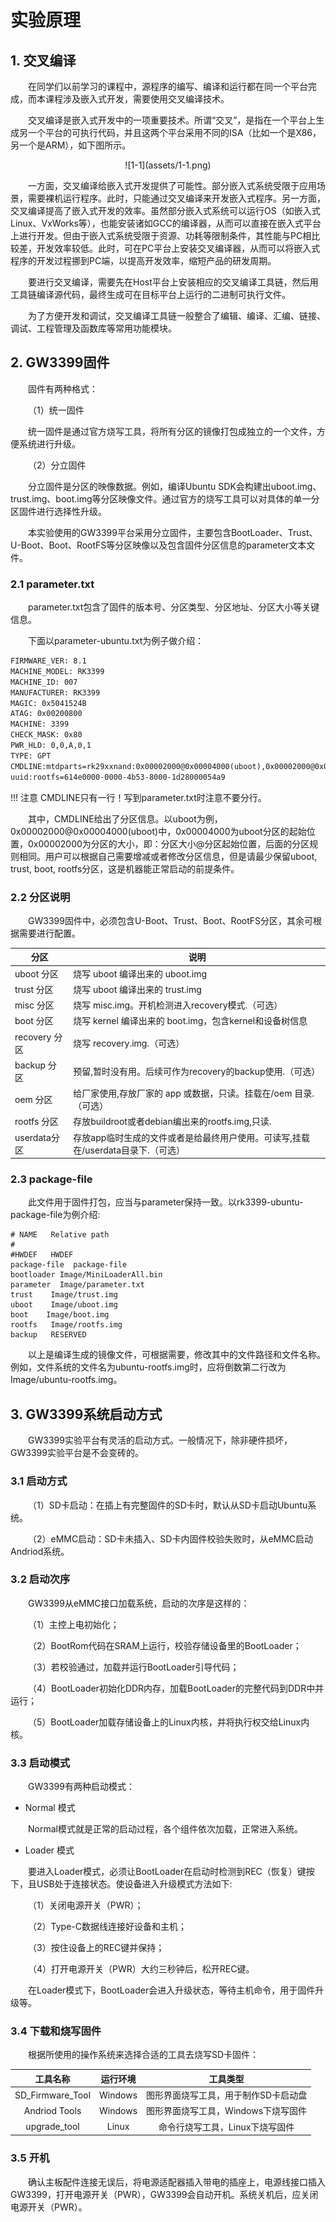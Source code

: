 # 实验原理

## 1. 交叉编译

&emsp;&emsp;在同学们以前学习的课程中，源程序的编写、编译和运行都在同一个平台完成，而本课程涉及嵌入式开发，需要使用交叉编译技术。

&emsp;&emsp;交叉编译是嵌入式开发中的一项重要技术。所谓“交叉”，是指在一个平台上生成另一个平台的可执行代码，并且这两个平台采用不同的ISA（比如一个是X86，另一个是ARM），如下图所示。

<center>![1-1](assets/1-1.png)</center>

&emsp;&emsp;一方面，交叉编译给嵌入式开发提供了可能性。部分嵌入式系统受限于应用场景，需要裸机运行程序。此时，只能通过交叉编译来开发嵌入式程序。另一方面，交叉编译提高了嵌入式开发的效率。虽然部分嵌入式系统可以运行OS（如嵌入式Linux、VxWorks等），也能安装诸如GCC的编译器，从而可以直接在嵌入式平台上进行开发。但由于嵌入式系统受限于资源、功耗等限制条件，其性能与PC相比较差，开发效率较低。此时，可在PC平台上安装交叉编译器，从而可以将嵌入式程序的开发过程挪到PC端，以提高开发效率，缩短产品的研发周期。

&emsp;&emsp;要进行交叉编译，需要先在Host平台上安装相应的交叉编译工具链，然后用工具链编译源代码，最终生成可在目标平台上运行的二进制可执行文件。

&emsp;&emsp;为了方便开发和调试，交叉编译工具链一般整合了编辑、编译、汇编、链接、调试、工程管理及函数库等常用功能模块。

## 2. GW3399固件

&emsp;&emsp;固件有两种格式：

​&emsp;&emsp;（1）统一固件

&emsp;&emsp;统一固件是通过官方烧写工具，将所有分区的镜像打包成独立的一个文件，方便系统进行升级。

​&emsp;&emsp;（2）分立固件

&emsp;&emsp;分立固件是分区的映像数据。例如，编译Ubuntu SDK会构建出uboot.img、trust.img、boot.img等分区映像文件。通过官方的烧写工具可以对具体的单一分区固件进行选择性升级。

&emsp;&emsp;本实验使用的GW3399平台采用分立固件，主要包含BootLoader、Trust、U-Boot、Boot、RootFS等分区映像以及包含固件分区信息的parameter文本文件。

### 2.1 parameter.txt

&emsp;&emsp;parameter.txt包含了固件的版本号、分区类型、分区地址、分区大小等关键信息。

&emsp;&emsp;下面以parameter-ubuntu.txt为例子做介绍：

```txt
FIRMWARE_VER: 8.1
MACHINE_MODEL: RK3399
MACHINE_ID: 007
MANUFACTURER: RK3399
MAGIC: 0x5041524B
ATAG: 0x00200800
MACHINE: 3399
CHECK_MASK: 0x80
PWR_HLD: 0,0,A,0,1
TYPE: GPT
CMDLINE:mtdparts=rk29xxnand:0x00002000@0x00004000(uboot),0x00002000@0x00006000(trust),0x00002000@0x00008000(misc),0x00010000@0x0000a000(boot),0x00010000@0x0001a000(recovery),0x00010000@0x0002a000(backup),0x00020000@0x0003a000(oem),-@0x0005a000(rootfs:grow)
uuid:rootfs=614e0000-0000-4b53-8000-1d28000054a9
```

!!! 注意
    CMDLINE只有一行！写到parameter.txt时注意不要分行。

&emsp;&emsp;其中，CMDLINE给出了分区信息。以uboot为例，0x00002000@0x00004000(uboot)中，0x00004000为uboot分区的起始位置，0x00002000为分区的大小，即：分区大小@分区起始位置，后面的分区规则相同。用户可以根据自己需要增减或者修改分区信息，但是请最少保留uboot, trust, boot, rootfs分区，这是机器能正常启动的前提条件。

### 2.2 分区说明

&emsp;&emsp;GW3399固件中，必须包含U-Boot、Trust、Boot、RootFS分区，其余可根据需要进行配置。

| 分区          | 说明                                                         |
| ------------- | ------------------------------------------------------------ |
| uboot 分区    | 烧写 uboot 编译出来的 uboot.img                              |
| trust 分区    | 烧写 uboot 编译出来的 trust.img                              |
| misc 分区     | 烧写 misc.img。开机检测进入recovery模式.（可选）           |
| boot 分区     | 烧写 kernel 编译出来的 boot.img，包含kernel和设备树信息      |
| recovery 分区 | 烧写 recovery.img.（可选）                                 |
| backup 分区   | 预留,暂时没有用。后续可作为recovery的backup使用.（可选）   |
| oem 分区      | 给厂家使用,存放厂家的 app 或数据，只读。挂载在/oem 目录.（可选） |
| rootfs 分区   | 存放buildroot或者debian编出来的rootfs.img,只读.              |
| userdata分区  | 存放app临时生成的文件或者是给最终用户使用。可读写,挂载在/userdata目录下.（可选） |

### 2.3 package-file

&emsp;&emsp;此文件用于固件打包，应当与parameter保持一致。以rk3399-ubuntu-package-file为例介绍:

```
# NAME   Relative path
#
#HWDEF   HWDEF
package-file  package-file
bootloader Image/MiniLoaderAll.bin
parameter  Image/parameter.txt
trust    Image/trust.img
uboot    Image/uboot.img
boot    Image/boot.img
rootfs   Image/rootfs.img
backup   RESERVED
```

&emsp;&emsp;以上是编译生成的镜像文件，可根据需要，修改其中的文件路径和文件名称。例如，文件系统的文件名为ubuntu-rootfs.img时，应将倒数第二行改为Image/ubuntu-rootfs.img。

## 3. GW3399系统启动方式

&emsp;&emsp;GW3399实验平台有灵活的启动方式。一般情况下，除非硬件损坏，GW3399实验平台是不会变砖的。

### 3.1 启动方式

&emsp;&emsp;（1）SD卡启动：在插上有完整固件的SD卡时，默认从SD卡启动Ubuntu系统。

&emsp;&emsp;（2）eMMC启动：SD卡未插入、SD卡内固件校验失败时，从eMMC启动Andriod系统。

### 3.2 启动次序

&emsp;&emsp;GW3399从eMMC接口加载系统，启动的次序是这样的：

&emsp;&emsp;（1）主控上电初始化；

&emsp;&emsp;（2）BootRom代码在SRAM上运行，校验存储设备里的BootLoader；

&emsp;&emsp;（3）若校验通过，加载并运行BootLoader引导代码；

&emsp;&emsp;（4）BootLoader初始化DDR内存，加载BootLoader的完整代码到DDR中并运行；

&emsp;&emsp;（5）BootLoader加载存储设备上的Linux内核，并将执行权交给Linux内核。

### 3.3 启动模式

&emsp;&emsp;GW3399有两种启动模式：

- Normal 模式

&emsp;&emsp;Normal模式就是正常的启动过程，各个组件依次加载，正常进入系统。

- Loader 模式

&emsp;&emsp;要进入Loader模式，必须让BootLoader在启动时检测到REC（恢复）键按下，且USB处于连接状态。使设备进入升级模式方法如下:

&emsp;&emsp;（1）关闭电源开关（PWR）；

&emsp;&emsp;（2）Type-C数据线连接好设备和主机；

&emsp;&emsp;（3）按住设备上的REC键并保持；

&emsp;&emsp;（4）打开电源开关（PWR）大约三秒钟后，松开REC键。

&emsp;&emsp;在Loader模式下，BootLoader会进入升级状态，等待主机命令，用于固件升级等。

### 3.4 下载和烧写固件

&emsp;&emsp;根据所使用的操作系统来选择合适的工具去烧写SD卡固件：

<center>

| **工具名称** | **运行环境** | **工具类型** |
| :-: | :-: | :-: |
| SD_Firmware_Tool | Windows | 图形界面烧写工具，用于制作SD卡启动盘 |
| Andriod Tools | Windows | 图形界面烧写工具，Windows下烧写固件 |
| upgrade_tool | Linux | 命令行烧写工具，Linux下烧写固件 |

</center>

### 3.5 开机

&emsp;&emsp;确认主板配件连接无误后，将电源适配器插入带电的插座上，电源线接口插入GW3399，打开电源开关（PWR），GW3399会自动开机。系统关机后，应关闭电源开关（PWR）。

